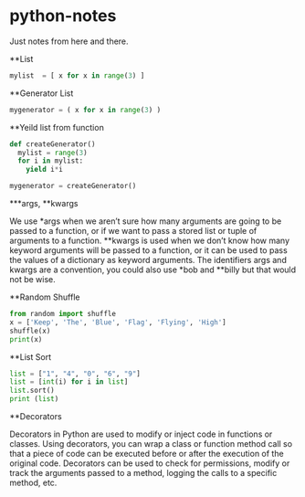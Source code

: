 # python-notes
Just notes from here and there.

**List

```python
mylist  = [ x for x in range(3) ]
```

**Generator List

```python
mygenerator = ( x for x in range(3) )
```

**Yeild list from function

```python
def createGenerator()
  mylist = range(3)
  for i in mylist:
    yield i*i

mygenerator = createGenerator()
```

***args, \**kwargs 

We use *args when we aren’t sure how many arguments are going to be passed to a function, or if we want to pass a stored list or tuple of arguments to a function. 
\**kwargs is used when we don’t know how many keyword arguments will be passed to a function, or it can be used to pass the values of a dictionary as keyword arguments. The identifiers args and kwargs are a convention, you could also use *bob and \**billy but that would not be wise.


**Random Shuffle

```python
from random import shuffle
x = ['Keep', 'The', 'Blue', 'Flag', 'Flying', 'High']
shuffle(x)
print(x)
```
**List Sort

```python
list = ["1", "4", "0", "6", "9"]
list = [int(i) for i in list]
list.sort()
print (list)
```
**Decorators

Decorators in Python are used to modify or inject code in functions or classes. Using decorators, you can wrap a class or function method call so that a piece of code can be executed before or after the execution of the original code. Decorators can be used to check for permissions, modify or track the arguments passed to a method, logging the calls to a specific method, etc.



